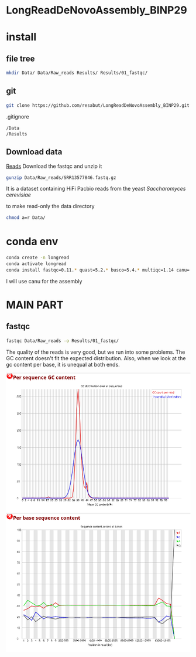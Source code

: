# LongReadDeNovoAssembly_BINP29

# install
## file tree
```bash
mkdir Data/ Data/Raw_reads Results/ Results/01_fastqc/
```
## git
```bash
git clone https://github.com/resabut/LongReadDeNovoAssembly_BINP29.git
```
 


.gitignore

    /Data
    /Results
## Download data
[Reads](https://trace.ncbi.nlm.nih.gov/Traces/?view=run_browser&acc=SRR13577846&display=download) 
Download the fastqc and unzip it
```bash
gunzip Data/Raw_reads/SRR13577846.fastq.gz
```

It is a dataset containing HiFi Pacbio reads from the yeast *Saccharomyces cerevisiae*


to make read-only the data directory
```bash
chmod a=r Data/
```

# conda env
```bash
conda create -n longread
conda activate longread
conda install fastqc=0.11.* quast=5.2.* busco=5.4.* multiqc=1.14 canu=
```

I will use canu for the assembly


# MAIN PART
## fastqc
```bash
fastqc Data/Raw_reads -o Results/01_fastqc/
```
The quality of the reads is very good, but we run into some problems. 
The GC content doesn't fit the expected distribution. Also, when we look at the gc content per base, it is unequal at both ends.

![img/GC_content.png](img/GC_content.png)
![img/per_base_seq_content.png](img/per_base_seq_content.png)